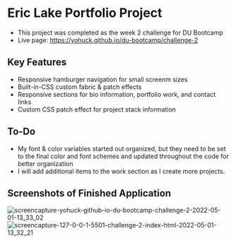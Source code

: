 # Eric Lake Portfolio Project
- This project was completed as the week 2 challenge for DU Bootcamp
- Live page: https://yohuck.github.io/du-bootcamp/challenge-2

## Key Features
- Responsive hamburger navigation for small screenm sizes
- Built-in-CSS custom fabric & patch effects
- Responsive sections for bio information, portfolio work, and contact links
- Custom CSS patch effect for project stack information

## To-Do
- My font & color variables started out organized, but they need to be set to the final color and font schemes and updated throughout the code for better organization
- I will add additional items to the work section as I create more projects.

## Screenshots of Finished Application


![screencapture-yohuck-github-io-du-bootcamp-challenge-2-2022-05-01-13_33_02](https://user-images.githubusercontent.com/99624222/166162238-1c9c6723-c579-4907-a366-d82579c9881b.png)
![screencapture-127-0-0-1-5501-challenge-2-index-html-2022-05-01-13_32_21](https://user-images.githubusercontent.com/99624222/166162240-39af47f2-d04d-4cdf-94af-e4979e672f41.png)
